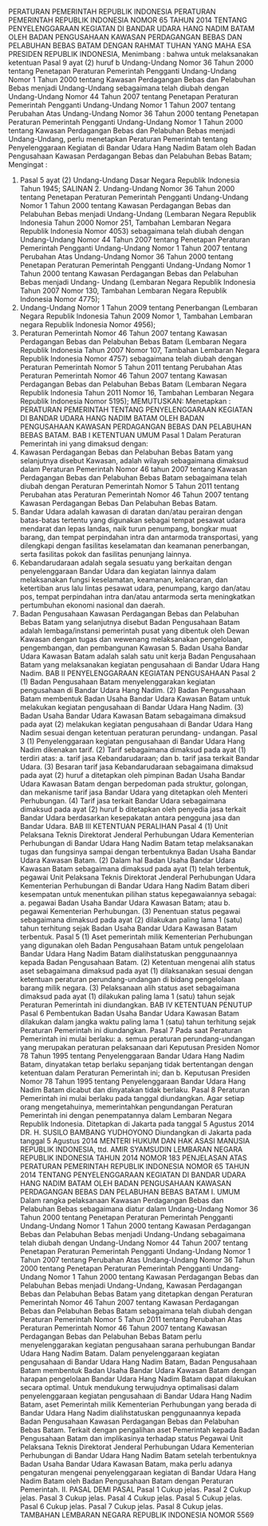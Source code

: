 PERATURAN PEMERINTAH REPUBLIK INDONESIA PERATURAN PEMERINTAH REPUBLIK INDONESIA NOMOR 65 TAHUN 2014 TENTANG PENYELENGGARAAN KEGIATAN DI BANDAR UDARA HANG NADIM BATAM OLEH BADAN PENGUSAHAAN KAWASAN PERDAGANGAN BEBAS DAN PELABUHAN BEBAS BATAM
DENGAN RAHMAT TUHAN YANG MAHA ESA PRESIDEN REPUBLIK INDONESIA,
Menimbang :
 bahwa untuk melaksanakan ketentuan Pasal 9 ayat (2) huruf b Undang-Undang Nomor 36 Tahun 2000 tentang Penetapan Peraturan Pemerintah Pengganti Undang-Undang Nomor 1 Tahun 2000 tentang Kawasan Perdagangan Bebas dan Pelabuhan Bebas menjadi Undang-Undang sebagaimana telah diubah dengan Undang-Undang Nomor 44 Tahun 2007 tentang Penetapan Peraturan Pemerintah Pengganti Undang-Undang Nomor 1 Tahun 2007 tentang Perubahan Atas Undang-Undang Nomor 36 Tahun 2000 tentang Penetapan Peraturan Pemerintah Pengganti Undang-Undang Nomor 1 Tahun 2000 tentang Kawasan Perdagangan Bebas dan Pelabuhan Bebas menjadi Undang-Undang, perlu menetapkan Peraturan Pemerintah tentang Penyelenggaraan Kegiatan di Bandar Udara Hang Nadim Batam oleh Badan Pengusahaan Kawasan Perdagangan Bebas dan Pelabuhan Bebas Batam;
Mengingat :

1. Pasal 5 ayat (2) Undang-Undang Dasar Negara Republik Indonesia Tahun 1945; SALINAN 2. Undang-Undang Nomor 36 Tahun 2000 tentang Penetapan Peraturan Pemerintah Pengganti Undang-Undang Nomor 1 Tahun 2000 tentang Kawasan Perdagangan Bebas dan Pelabuhan Bebas menjadi Undang-Undang (Lembaran Negara Republik Indonesia Tahun 2000 Nomor 251, Tambahan Lembaran Negara Republik Indonesia Nomor 4053) sebagaimana telah diubah dengan Undang-Undang Nomor 44 Tahun 2007 tentang Penetapan Peraturan Pemerintah Pengganti Undang-Undang Nomor 1 Tahun 2007 tentang Perubahan Atas Undang-Undang Nomor 36 Tahun 2000 tentang Penetapan Peraturan Pemerintah Pengganti Undang-Undang Nomor 1 Tahun 2000 tentang Kawasan Perdagangan Bebas dan Pelabuhan Bebas menjadi Undang- Undang (Lembaran Negara Republik Indonesia Tahun 2007 Nomor 130, Tambahan Lembaran Negara Republik Indonesia Nomor 4775);
3. Undang-Undang Nomor 1 Tahun 20O9 tentang Penerbangan (Lembaran Negara Republik lndonesia Tahun 2009 Nomor 1, Tambahan Lembaran negara Republik lndonesia Nomor 4956);
4. Peraturan Pemerintah Nomor 46 Tahun 2007 tentang Kawasan Perdagangan Bebas dan Pelabuhan Bebas Batam (Lembaran Negara Republik Indonesia Tahun 2007 Nomor 107, Tambahan Lembaran Negara Republik Indonesia Nomor 4757) sebagaimana telah diubah dengan Peraturan Pemerintah Nomor 5 Tahun 2011 tentang Perubahan Atas Peraturan Pemerintah Nomor 46 Tahun 2007 tentang Kawasan Perdagangan Bebas dan Pelabuhan Bebas Batam (Lembaran Negara Republik Indonesia Tahun 2011 Nomor 16, Tambahan Lembaran Negara Republik Indonesia Nomor 5195);
MEMUTUSKAN:
 Menetapkan : PERATURAN PEMERINTAH TENTANG PENYELENGGARAAN KEGIATAN DI BANDAR UDARA HANG NADIM BATAM OLEH BADAN PENGUSAHAAN KAWASAN PERDAGANGAN BEBAS DAN PELABUHAN BEBAS BATAM.
BAB I KETENTUAN UMUM
Pasal 1
Dalam Peraturan Pemerintah ini yang dimaksud dengan:
1. Kawasan Perdagangan Bebas dan Pelabuhan Bebas Batam yang selanjutnya disebut Kawasan, adalah wilayah sebagaimana dimaksud dalam Peraturan Pemerintah Nomor 46 tahun 2007 tentang Kawasan Perdagangan Bebas dan Pelabuhan Bebas Batam sebagaimana telah diubah dengan Peraturan Pemerintah Nomor 5 Tahun 2011 tentang Perubahan atas Peraturan Pemerintah Nomor 46 Tahun 2007 tentang Kawasan Perdagangan Bebas Dan Pelabuhan Bebas Batam.
2. Bandar Udara adalah kawasan di daratan dan/atau perairan dengan batas-batas tertentu yang digunakan sebagai tempat pesawat udara mendarat dan lepas landas, naik turun penumpang, bongkar muat barang, dan tempat perpindahan intra dan antarmoda transportasi, yang dilengkapi dengan fasilitas keselamatan dan keamanan penerbangan, serta fasilitas pokok dan fasilitas penunjang lainnya.
3. Kebandarudaraan adalah segala sesuatu yang berkaitan dengan penyelenggaraan Bandar Udara dan kegiatan lainnya dalam melaksanakan fungsi keselamatan, keamanan, kelancaran, dan ketertiban arus lalu lintas pesawat udara, penumpang, kargo dan/atau pos, tempat perpindahan intra dan/atau antarmoda serta meningkatkan pertumbuhan ekonomi nasional dan daerah.
4. Badan Pengusahaan Kawasan Perdagangan Bebas dan Pelabuhan Bebas Batam yang selanjutnya disebut Badan Pengusahaan Batam adalah lembaga/instansi pemerintah pusat yang dibentuk oleh Dewan Kawasan dengan tugas dan wewenang melaksanakan pengelolaan, pengembangan, dan pembangunan Kawasan 5. Badan Usaha Bandar Udara Kawasan Batam adalah salah satu unit kerja Badan Pengusahaan Batam yang melaksanakan kegiatan pengusahaan di Bandar Udara Hang Nadim.
BAB II PENYELENGGARAAN KEGIATAN PENGUSAHAAN
Pasal 2
(1) Badan Pengusahaan Batam menyelenggarakan kegiatan pengusahaan di Bandar Udara Hang Nadim.
(2) Badan Pengusahaan Batam membentuk Badan Usaha Bandar Udara Kawasan Batam untuk melakukan kegiatan pengusahaan di Bandar Udara Hang Nadim.
(3) Badan Usaha Bandar Udara Kawasan Batam sebagaimana dimaksud pada ayat (2) melakukan kegiatan pengusahaan di Bandar Udara Hang Nadim sesuai dengan ketentuan peraturan perundang- undangan.
Pasal 3
(1) Penyelenggaraan kegiatan pengusahaan di Bandar Udara Hang Nadim dikenakan tarif.
(2) Tarif sebagaimana dimaksud pada ayat (1) terdiri atas:
a. tarif jasa Kebandarudaraan; dan
b. tarif jasa terkait Bandar Udara.
(3) Besaran tarif jasa Kebandarudaraan sebagaimana dimaksud pada ayat (2) huruf a ditetapkan oleh pimpinan Badan Usaha Bandar Udara Kawasan Batam dengan berpedoman pada struktur, golongan, dan mekanisme tarif jasa Bandar Udara yang ditetapkan oleh Menteri Perhubungan.
(4) Tarif jasa terkait Bandar Udara sebagaimana dimaksud pada ayat (2) huruf b ditetapkan oleh penyedia jasa terkait Bandar Udara berdasarkan kesepakatan antara pengguna jasa dan Bandar Udara.
BAB III KETENTUAN PERALIHAN
Pasal 4
(1) Unit Pelaksana Teknis Direktorat Jenderal Perhubungan Udara Kementerian Perhubungan di Bandar Udara Hang Nadim Batam tetap melaksanakan tugas dan fungsinya sampai dengan terbentuknya Badan Usaha Bandar Udara Kawasan Batam.
(2) Dalam hal Badan Usaha Bandar Udara Kawasan Batam sebagaimana dimaksud pada ayat (1) telah terbentuk, pegawai Unit Pelaksana Teknis Direktorat Jenderal Perhubungan Udara Kementerian Perhubungan di Bandar Udara Hang Nadim Batam diberi kesempatan untuk menentukan pilihan status kepegawaiannya sebagai:
a. pegawai Badan Usaha Bandar Udara Kawasan Batam; atau b. pegawai Kementerian Perhubungan.
(3) Penentuan status pegawai sebagaimana dimaksud pada ayat (2) dilakukan paling lama 1 (satu) tahun terhitung sejak Badan Usaha Bandar Udara Kawasan Batam terbentuk.
Pasal 5
(1) Aset pemerintah milik Kementerian Perhubungan yang digunakan oleh Badan Pengusahaan Batam untuk pengelolaan Bandar Udara Hang Nadim Batam dialihstatuskan penggunaannya kepada Badan Pengusahaan Batam.
(2) Ketentuan mengenai alih status aset sebagaimana dimaksud pada ayat (1) dilaksanakan sesuai dengan ketentuan peraturan perundang-undangan di bidang pengelolaan barang milik negara.
(3) Pelaksanaan alih status aset sebagaimana dimaksud pada ayat (1) dilakukan paling lama 1 (satu) tahun sejak Peraturan Pemerintah ini diundangkan.
BAB IV KETENTUAN PENUTUP
Pasal 6
Pembentukan Badan Usaha Bandar Udara Kawasan Batam dilakukan dalam jangka waktu paling lama 1 (satu) tahun terhitung sejak Peraturan Pemerintah ini diundangkan.
Pasal 7
Pada saat Peraturan Pemerintah ini mulai berlaku:
a. semua peraturan perundang-undangan yang merupakan peraturan pelaksanaan dari Keputusan Presiden Nomor 78 Tahun 1995 tentang Penyelenggaraan Bandar Udara Hang Nadim Batam, dinyatakan tetap berlaku sepanjang tidak bertentangan dengan ketentuan dalam Peraturan Pemerintah ini; dan
b. Keputusan Presiden Nomor 78 Tahun 1995 tentang Penyelenggaraan Bandar Udara Hang Nadim Batam dicabut dan dinyatakan tidak berlaku.
Pasal 8
Peraturan Pemerintah ini mulai berlaku pada tanggal diundangkan.
Agar setiap orang mengetahuinya, memerintahkan pengundangan Peraturan Pemerintah ini dengan penempatannya dalam Lembaran Negara Republik Indonesia. Ditetapkan di Jakarta pada tanggal 5 Agustus 2014 DR. H. SUSILO BAMBANG YUDHOYONO Diundangkan di Jakarta pada tanggal 5 Agustus 2014 MENTERI HUKUM DAN HAK ASASI MANUSIA REPUBLIK INDONESIA, ttd. AMIR SYAMSUDIN LEMBARAN NEGARA REPUBLIK INDONESIA TAHUN 2014 NOMOR 183 PENJELASAN ATAS PERATURAN PEMERINTAH REPUBLIK INDONESIA NOMOR 65 TAHUN 2014 TENTANG PENYELENGGARAAN KEGIATAN DI BANDAR UDARA HANG NADIM BATAM OLEH BADAN PENGUSAHAAN KAWASAN PERDAGANGAN BEBAS DAN PELABUHAN BEBAS BATAM I. UMUM Dalam rangka pelaksanaan Kawasan Perdagangan Bebas dan Pelabuhan Bebas sebagaimana diatur dalam Undang-Undang Nomor 36 Tahun 2000 tentang Penetapan Peraturan Pemerintah Pengganti Undang-Undang Nomor 1 Tahun 2000 tentang Kawasan Perdagangan Bebas dan Pelabuhan Bebas menjadi Undang-Undang sebagaimana telah diubah dengan Undang-Undang Nomor 44 Tahun 2007 tentang Penetapan Peraturan Pemerintah Pengganti Undang-Undang Nomor 1 Tahun 2007 tentang Perubahan Atas Undang-Undang Nomor 36 Tahun 2000 tentang Penetapan Peraturan Pemerintah Pengganti Undang-Undang Nomor 1 Tahun 2000 tentang Kawasan Perdagangan Bebas dan Pelabuhan Bebas menjadi Undang-Undang, Kawasan Perdagangan Bebas dan Pelabuhan Bebas Batam yang ditetapkan dengan Peraturan Pemerintah Nomor 46 Tahun 2007 tentang Kawasan Perdagangan Bebas dan Pelabuhan Bebas Batam sebagaimana telah diubah dengan Peraturan Pemerintah Nomor 5 Tahun 2011 tentang Perubahan Atas Peraturan Pemerintah Nomor 46 Tahun 2007 tentang Kawasan Perdagangan Bebas dan Pelabuhan Bebas Batam perlu menyelenggarakan kegiatan pengusahaan sarana perhubungan Bandar Udara Hang Nadim Batam. Dalam penyelenggaraan kegiatan pengusahaan di Bandar Udara Hang Nadim Batam, Badan Pengusahaan Batam membentuk Badan Usaha Bandar Udara Kawasan Batam dengan harapan pengelolaan Bandar Udara Hang Nadim Batam dapat dilakukan secara optimal. Untuk mendukung terwujudnya optimalisasi dalam penyelenggaraan kegiatan pengusahaan di Bandar Udara Hang Nadim Batam, aset Pemerintah milik Kementerian Perhubungan yang berada di Bandar Udara Hang Nadim dialihstatuskan penggunaannya kepada Badan Pengusahaan Kawasan Perdagangan Bebas dan Pelabuhan Bebas Batam. Terkait dengan pengalihan aset Pemerintah kepada Badan Pengusahaan Batam dan implikasinya terhadap status Pegawai Unit Pelaksana Teknis Direktorat Jenderal Perhubungan Udara Kementerian Perhubungan di Bandar Udara Hang Nadim Batam setelah terbentuknya Badan Usaha Bandar Udara Kawasan Batam, maka perlu adanya pengaturan mengenai penyelenggaraan kegiatan di Bandar Udara Hang Nadim Batam oleh Badan Pengusahaan Batam dengan Peraturan Pemerintah. II. PASAL DEMI PASAL Pasal 1 Cukup jelas.
Pasal 2
Cukup jelas.
Pasal 3
Cukup jelas.
Pasal 4
Cukup jelas.
Pasal 5
Cukup jelas.
Pasal 6
Cukup jelas.
Pasal 7
Cukup jelas.
Pasal 8
Cukup jelas. TAMBAHAN LEMBARAN NEGARA REPUBLIK INDONESIA NOMOR 5569